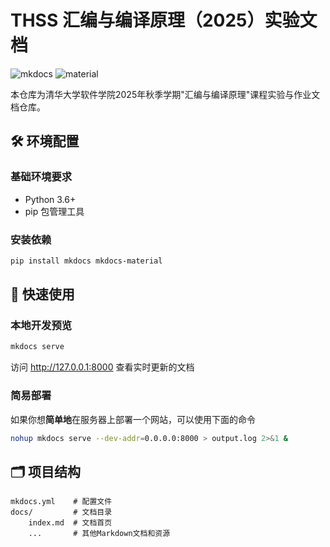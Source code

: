 # THSS 汇编与编译原理（2025）实验文档

![mkdocs](https://img.shields.io/badge/docs-mkdocs-blue.svg)
![material](https://img.shields.io/badge/theme-material-orange.svg)

本仓库为清华大学软件学院2025年秋季学期"汇编与编译原理"课程实验与作业文档仓库。

## 🛠️ 环境配置

### 基础环境要求

- Python 3.6+
- pip 包管理工具

### 安装依赖

```bash
pip install mkdocs mkdocs-material
```
## 🚀 快速使用

### 本地开发预览

```bash
mkdocs serve
```

访问 http://127.0.0.1:8000 查看实时更新的文档

### 简易部署

如果你想**简单地**在服务器上部署一个网站，可以使用下面的命令

```bash
nohup mkdocs serve --dev-addr=0.0.0.0:8000 > output.log 2>&1 &
```

## 🗂 项目结构

    mkdocs.yml    # 配置文件
    docs/         # 文档目录
        index.md  # 文档首页
        ...       # 其他Markdown文档和资源